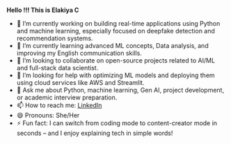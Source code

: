 **Hello !!!  This is Elakiya C**

- 🔭 I’m currently working on building real-time applications using Python and machine learning, especially focused on deepfake detection and recommendation systems.
- 🌱 I’m currently learning advanced ML concepts, Data analysis, and improving my English communication skills.
- 👯 I’m looking to collaborate on open-source projects related to AI/ML and full-stack data scientist.
- 🤔 I’m looking for help with optimizing ML models and deploying them using cloud services like AWS and Streamlit.
- 💬 Ask me about Python, machine learning, Gen AI, project development, or academic interview preparation.
- 📫 How to reach me: [LinkedIn](https://www.linkedin.com/in/elakiyachandra3007)
- 😄 Pronouns: She/Her
- ⚡ Fun fact: I can switch from coding mode to content-creator mode in seconds – and I enjoy explaining tech in simple words!

